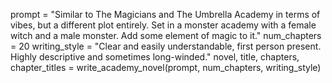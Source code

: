prompt = "Similar to The Magicians and The Umbrella Academy in terms of vibes, but a different plot entirely. Set in a monster academy with a female witch and a male monster. Add some element of magic to it."
num_chapters = 20
writing_style = "Clear and easily understandable, first person present. Highly descriptive and sometimes long-winded."
novel, title, chapters, chapter_titles = write_academy_novel(prompt, num_chapters, writing_style)

<!---
jjbockover/jjbockover is a ✨ special ✨ repository because its `README.md` (this file) appears on your GitHub profile.
You can click the Preview link to take a look at your changes.
--->
